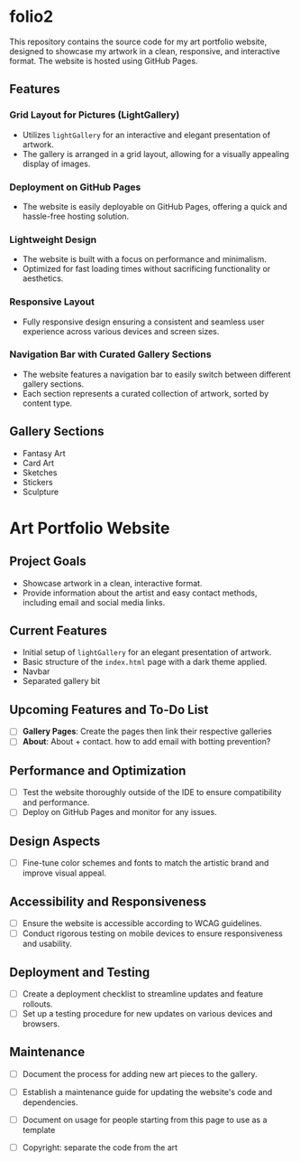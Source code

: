 # folio2

This repository contains the source code for my art portfolio website, designed to showcase my artwork in a clean, responsive, and interactive format. The website is hosted using GitHub Pages.

## Features

### Grid Layout for Pictures (LightGallery)
- Utilizes `lightGallery` for an interactive and elegant presentation of artwork.
- The gallery is arranged in a grid layout, allowing for a visually appealing display of images.

### Deployment on GitHub Pages
- The website is easily deployable on GitHub Pages, offering a quick and hassle-free hosting solution.

### Lightweight Design
- The website is built with a focus on performance and minimalism.
- Optimized for fast loading times without sacrificing functionality or aesthetics.

### Responsive Layout
- Fully responsive design ensuring a consistent and seamless user experience across various devices and screen sizes.

### Navigation Bar with Curated Gallery Sections
- The website features a navigation bar to easily switch between different gallery sections.
- Each section represents a curated collection of artwork, sorted by content type.

## Gallery Sections
- Fantasy Art
- Card Art
- Sketches
- Stickers
- Sculpture


# Art Portfolio Website

## Project Goals
- Showcase artwork in a clean, interactive format.
- Provide information about the artist and easy contact methods, including email and social media links.

## Current Features
- Initial setup of `lightGallery` for an elegant presentation of artwork.
- Basic structure of the `index.html` page with a dark theme applied.
- Navbar
- Separated gallery bit

## Upcoming Features and To-Do List
- [ ] **Gallery Pages**: Create the pages then link their respective galleries
- [ ] **About**: About + contact. how to add email with botting prevention?

## Performance and Optimization
- [ ] Test the website thoroughly outside of the IDE to ensure compatibility and performance.
- [ ] Deploy on GitHub Pages and monitor for any issues.

## Design Aspects
- [ ] Fine-tune color schemes and fonts to match the artistic brand and improve visual appeal.

## Accessibility and Responsiveness
- [ ] Ensure the website is accessible according to WCAG guidelines.
- [ ] Conduct rigorous testing on mobile devices to ensure responsiveness and usability.

## Deployment and Testing
- [ ] Create a deployment checklist to streamline updates and feature rollouts.
- [ ] Set up a testing procedure for new updates on various devices and browsers.

## Maintenance
- [ ] Document the process for adding new art pieces to the gallery.
- [ ] Establish a maintenance guide for updating the website's code and dependencies.
- [ ] Document on usage for people starting from this page to use as a template
- [ ] Copyright: separate the code from the art

